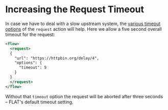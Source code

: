 # Increasing the Request Timeout

In case we have to deal with a slow upstream system, the [various timeout options](../reference/actions/request.md#options) of the `request` action will help. Here we allow a five second overall timeout for the request:

```xml
<flow>
  <request>
  {
    "url": "https://httpbin.org/delay/4",
    "options": {
      "timeout": 5
    }
  }
  </request>
</flow>
```

Without that `timeout` option the request will be aborted after three seconds – FLAT's default timeout setting.
